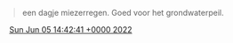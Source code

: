 > een dagje miezerregen\. Goed voor het grondwaterpeil\.

<img src="../../media/tweet.ico" width="12" /> [Sun Jun 05 14:42:41 +0000 2022](https://twitter.com/DromerDenker/status/1533459296364728322)